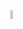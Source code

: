 <div>
  <img  width="47%"  >
  <img src="https://res.cloudinary.com/letanque/image/upload/v1596583057/fm03-single_asyq14.png" width="6%"  >
  <img  width="47%"  >
</div>
